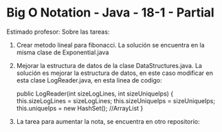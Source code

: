 # Big O Notation - Java - 18-1 - Partial
Estimado profesor:
Sobre las tareas:
1. Crear metodo lineal para fibonacci. La solución se encuentra en la misma clase de Exponential.java
2. Mejorar la estructura de datos de la clase DataStructures.java. La solución es mejorar la estructura de datos, en este caso modificar en esta clase LogReader.java, en esta linea de codigo:
  
    public LogReader(int sizeLogLines, int sizeUniqueIps) {
        this.sizeLogLines = sizeLogLines;
        this.sizeUniqueIps = sizeUniqueIps;
        this.uniqueIps = new HashSet<String>(); //ArrayList
    }
  3. La tarea para aumentar la nota, se encuentra en otro repositorio: 
